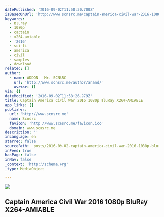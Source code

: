 ```yaml
---
datePublished: '2016-09-02T11:58:30.700Z'
isBasedOnUrl: 'http://www.scnsrc.me/captain-america-civil-war-2016-1080p-bluray-x264-amiable/'
keywords:
  - bluray
  - 1080p
  - captain
  - x264-amiable
  - '2016'
  - sci-fi
  - america
  - civil
  - samples
  - download
related: []
author:
  - name: ADDON | Mr. SCNSRC
    url: 'http://www.scnsrc.me/author/anand/'
    avatar: {}
via: {}
dateModified: '2016-09-02T11:58:26.979Z'
title: Captain America Civil War 2016 1080p BluRay X264-AMIABLE
app_links: []
publisher:
  url: 'http://www.scnsrc.me'
  name: Scnsrc
  favicon: 'http://www.scnsrc.me/favicon.ico'
  domain: www.scnsrc.me
description: ''
inLanguage: en
starred: false
sourcePath: _posts/2016-09-02-captain-america-civil-war-2016-1080p-bluray-x264-amiable.md
inFeed: true
hasPage: false
inNav: false
_context: 'http://schema.org'
_type: MediaObject

---
```

<article style=""><img src="http://nsa38.casimages.com/img/2016/08/29/160829093502819117.jpg" /><h1>Captain America Civil War 2016 1080p BluRay X264-AMIABLE</h1></article>